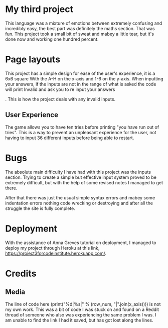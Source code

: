 # My third project

This language was a mixture of emotions between extremely confusing and 
incredibly easy, the best part was definitely the maths section. That was fun.
This project took a small bit of sweat and mabey a little tear, but it's done
now and working one hundred percent.

# Page layouts

This project has a simple design for ease of the user's experience, it is a 6x6 square
With the A-H on the x-axis and 1-6 on the y-axis. When inputting your answers, if the inputs are not in the range of what is asked the code will print Invalid and ask you to re input your answers

. This is how the project deals with any invalid inputs.

## User Experience

The game allows you to have ten tries before printing "you have run out of tries". This is a way to prevent an unpleasant experience for the user, not having to input 36 different inputs before being able to restart.

# Bugs

The absolute main difficulty I have had with this project was the inputs section. Trying to create a simple but effective input system proved to be extremely difficult, but with the help of some revised notes I managed to get there.

After that there was just the usual simple syntax errors and mabey some indentation errors nothing code wrecking or destroying and after all the struggle the site is fully complete.

# Deployment

With the assistance of Anna Greves tutorial on deployment, I managed to deploy my project through Heroku at this link, https://project3forcodeinstitute.herokuapp.com/. 

# Credits

## Media

The line of code here (print("%d|%s|" % (row_num, "|".join(x_axis)))) is not my own work. This was a bit of code I was stuck on and found on a Reddit thread of someone who also was experiencing the same problem I was. I am unable to find the link I had it saved, but has got lost along the lines. 